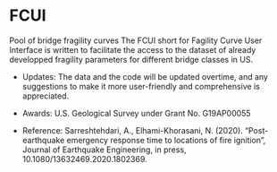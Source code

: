 # FCUI
Pool of bridge fragility curves
The FCUI short for Fagility Curve User Interface is written to facilitate the access to the dataset of already developped fragility parameters for different bridge classes in US.

- Updates:
 The data and the code will be updated overtime, and any suggestions to make it more user-friendly and comprehensive is appreciated.
 
- Awards:
U.S. Geological Survey under Grant No. G19AP00055

- Reference:
Sarreshtehdari, A., Elhami-Khorasani, N. (2020). “Post-earthquake emergency response time to locations of fire ignition”, Journal of Earthquake Engineering, in press, 10.1080/13632469.2020.1802369.
